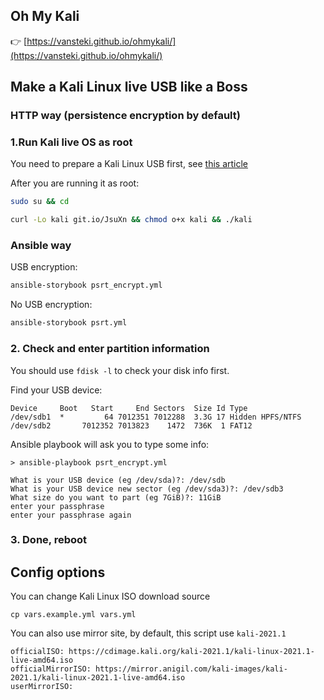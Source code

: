Oh My Kali
---

👉 [https://vansteki.github.io/ohmykali/](https://vansteki.github.io/ohmykali/)

## Make a Kali Linux live USB like a Boss

### HTTP way (persistence encryption by default)

### 1.Run Kali live OS as root 

You need to prepare a Kali Linux USB first, see [this article](https://www.kali.org/docs/usb/live-usb-install-with-windows/)

After you are running it as root:

```bash
sudo su && cd
```

```bash
curl -Lo kali git.io/JsuXn && chmod o+x kali && ./kali 
```

### Ansible way
USB encryption:
```bash
ansible-storybook psrt_encrypt.yml
```
No USB encryption:
```bash
ansible-storybook psrt.yml
```

### 2. Check and enter partition information

You should use `fdisk -l` to check your disk info first.

Find your USB device:
```
Device     Boot   Start     End Sectors  Size Id Type
/dev/sdb1  *         64 7012351 7012288  3.3G 17 Hidden HPFS/NTFS
/dev/sdb2       7012352 7013823    1472  736K  1 FAT12
```

Ansible playbook will ask you to type some info:

```
> ansible-playbook psrt_encrypt.yml

What is your USB device (eg /dev/sda)?: /dev/sdb
What is your USB device new sector (eg /dev/sda3)?: /dev/sdb3
What size do you want to part (eg 7GiB)?: 11GiB
enter your passphrase
enter your passphrase again
```

### 3. Done, reboot

## Config options

You can change Kali Linux ISO download source

```
cp vars.example.yml vars.yml
```

You can also use mirror site, by default, this script use `kali-2021.1`

```
officialISO: https://cdimage.kali.org/kali-2021.1/kali-linux-2021.1-live-amd64.iso
officialMirrorISO: https://mirror.anigil.com/kali-images/kali-2021.1/kali-linux-2021.1-live-amd64.iso
userMirrorISO:
```
